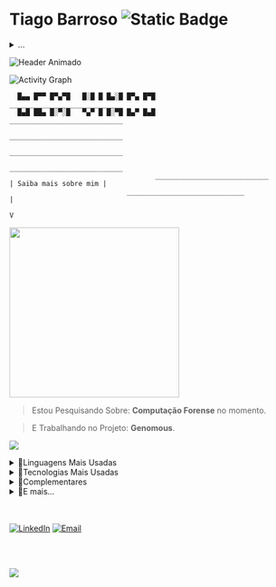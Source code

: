 # Tiago Barroso ![Static Badge](https://img.shields.io/badge/%20-Fulltstack-%232b0d4a?style=for-the-badge&logo=dev.to&logoColor=black&logoSize=auto&labelColor=white) 





<details>

  <summary>...</summary> 
  
  ![Static Badge](https://img.shields.io/badge/Oportunidades-Dispon%C3%ADvel-%23%23249e45?style=for-the-badge&labelColor=%231a3621)
  > - *<p>Cursando Sistemas para Internet no IFRN.</p>*
  > - *<p>Formado técnico em Redes de Computadores pela UFRN</p>*
  > - *<p>Desenvolvedor de sistemas com objetivos educacionais.</p>*
  
</details>






![Header Animado](https://capsule-render.vercel.app/api?type=venom&height=170&color=2c0d4a&text=README&reversal=false&fontColor=FFFFFF&fontAlign=24&animation=fadeIn&fontSize=100)








![Activity Graph](https://github-readme-activity-graph.vercel.app/graph?username=BarrosoTiago&theme=nord)

```
  █▄▄ █▀▀ █▀▄▀█   █░█ █ █▄░█ █▀▄ █▀█       ____________________________
  █▄█ ██▄ █░▀░█   ▀▄▀ █ █░▀█ █▄▀ █▄█                 ____________________________
                                                        ____________________________
                                                    ____________________________
                                           ____________________________
                                    ____________________________          | Saiba mais sobre mim |
                             _____________________________                           |
                                                                                     V
```
<img src="https://i.gifer.com/1VB6.gif" width="300" />

> Estou Pesquisando Sobre: **Computação Forense** no momento.

> E Trabalhando no Projeto: **Genomous**.

![](https://visitor-badge.glitch.me/badge?page_id=BarrosoTiago.BarrosoTiago)

<details>

  <summary>🔹Linguagens Mais Usadas</summary>

  <br>
  
  ![Static Badge](https://img.shields.io/badge/%20-%23f7df25?style=for-the-badge&logo=Javascript&logoColor=black&logoSize=auto&labelColor=yellow)
  ![Static Badge](https://img.shields.io/badge/%20-%2366dafa?style=for-the-badge&logo=React&logoColor=white&logoSize=auto&labelColor=%235fbfd9)
  ![Static Badge](https://img.shields.io/badge/%20-%20%237c16f7?style=for-the-badge&logo=Bootstrap&logoColor=white&logoSize=auto&labelColor=%235d19b0)
  ![Static Badge](https://img.shields.io/badge/%20-%233f76a6?style=for-the-badge&logo=Python&logoColor=white&logoSize=auto&labelColor=%2337648c)
  ![Static Badge](https://img.shields.io/badge/%20-%23092e20?style=for-the-badge&logo=Django&logoColor=white&logoSize=auto&labelColor=%231b4535)
  ![Static Badge](https://img.shields.io/badge/%20-%237b7fb5?style=for-the-badge&logo=PHP&logoColor=white&logoSize=auto&labelColor=%23666994)
  ![Static Badge](https://img.shields.io/badge/%20-%23f53003?style=for-the-badge&logo=Laravel&logoColor=white&logoSize=auto&labelColor=%23d4300b)


  ![](https://github-readme-stats.vercel.app/api/top-langs/?username=BarrosoTiago&layout=compact&theme=tokyonight)
  
</details>



<details>
  
  <summary>🔹Tecnologias Mais Usadas</summary>

  <br>
  
  - Figma (Prototipagem)
  - Awwwards / Dribbble (Referências de UI/UX)
  - Photoshop / Photopea / Pixlr (Edição de imagens)
  - Visual Studio Code / Apache NetBeans (Editor de texto)
  - FontAwesome / Bootstrap Icons (Para icones)
  - Google Fonts (Para fontes)
  - Gemini 2.5 Pro / ChatGPT 4.0 (AI para código)
  - Google Docs (Documentação)
  - Lucidchart (Diagramas)
  - Microsoft To Do (Tarefas)
  - Trello (Kanban)
    
</details>

<details>
  <summary>🔹Complementares</summary>

  <br>
  
  - Concluí a qualificação *HTML/CSS* pela *Rocketseat* em 2022.
  - Concluí a qualificção em *UI/UX* pela *Origamid* em 2022.
    
</details>

<details>
  
  <summary>🔹E mais...</summary>

  <br>
  
  > - Gosto de aprender novas habilidades e aprender sobre novos assuntos durante o meu tempo livre. Admiro a multidisciplinaridade do conhecimento humano, e, por isto, busco sempre seguir esta filosofia!
  > - Pretendo desenvolver projetos que solucionem problemas do dia a dia para mim e para outras pessoas.  
  > - Como estudante de tecnologia da informação, planejo me qualificar constantemente para acompanhar a evolução e contribuir com a ciência e tecnologia, sempre me especializando e buscando conhecimento em outras partes desta disciplina do conhecimento tão vasta!
  > - Como profissional estou aberto para oportunidades de emprego como estagiário ou júnior.
</details>

<br>
<br>

<p>
     <a href="https://www.linkedin.com/in/tiago-barroso-faustino-de-oliveira/"><img alt="LinkedIn" src="https://img.shields.io/badge/Linkedin-%23086cc9?style=for-the-badge&logo=LinkedIn&labelColor=%23086cc9"></a>
     <a href="mailto:tiagobarrosofo2005@gmail.com"><img alt="Email" src="https://img.shields.io/badge/Gmail-%23eb493b?style=for-the-badge&logo=Gmail&logoColor=white&labelColor=%23eb493b"></a>
</p>

<br>
<br>

<p align="left"> 

  ![](https://readme-typing-svg.herokuapp.com?lines=É+impossível+para+o+homem+aprender+aquilo+que+ele+acha+que+já+sabe.+-+Epicteto&font=Fira+Code&size=30&color=FFFFFF&center=false&speed=100&width=1800)
  
</p>
